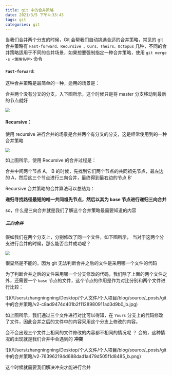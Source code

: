 ```yaml
---
title: git 中的合并策略
date: 2021/3/5 下午4:33:43
tags: git
categories: git
---
```


当我们合并两个分支的时候，Git 会帮我们自动挑选合适的合并策略，常见的 git 合并策略有 `Fast-forward、Recursive 、Ours、Theirs、Octopus` 几种，不同的合并策略适用于不同的合并场景，如果想要强制指定一种合并策略，使用 `git merge -s <策略名字>` 命令

#### `Fast-forward`: 

这种合并策略是最简单的一种，适用的场景是：

合并两个没有分叉的分支，入下图所示，这个时候只是将 master 分支移动到最新的节点就好

<img src="/Users/zhangningning/Desktop/个人文件/个人项目/blog/source/_posts/git 中的合并策略/v2-e881bee3a250dd0aca96b6a11241ab78_b.jpg" style="zoom:80%;" />



#### Recursive：

使用  recursive 进行合并的场景是合并两个有分叉的分支，这是经常使用到的一种合并策略



<img src="/Users/zhangningning/Desktop/个人文件/个人项目/blog/source/_posts/git 中的合并策略/v2-ab724ead18c6fc8ada3c10257fabf84a_b.png" style="zoom:80%;" />



如上图所示，使用 Recursive 的合并过程是：

合并中间两个节点 A， B 的时候，先找到它们两个节点的共同祖先节点，最左边的 A，然后这三个节点进行三向合并，最终得到最右边的节点 B‘

Recursive 合并策略的合并算法可以总结为：

**递归寻找路径最短的唯一共同祖先节点，然后以其为 base 节点进行递归三向合并**

so，什么是三向合并就是我们了解这个合并策略最需要知道的内容

##### 三向合并

假如我们在两个分支上，分别修改了同一个文件，如下图所示， 当对于这两个分支进行合并的时候，那么能否合并成功呢？

<img src="/Users/zhangningning/Desktop/个人文件/个人项目/blog/source/_posts/git 中的合并策略/v2-8308f536b1986fd877fd360cbd6e9ed9_b.png" style="zoom:80%;" />

很显然是不能的，因为 git 无法判断合并之后的文件是采用哪一个文件的代码

为了判断合并之后的文件采用哪一个分支修改的代码，我们除了上面的两个文件之外，还需要一个  `base` 节点的文件，这个节点的作用是作为对比分别和两个文件进行比较：

![](/Users/zhangningning/Desktop/个人文件/个人项目/blog/source/_posts/git 中的合并策略/v2-c8ad9474d401b2f1128980911ad3d9b0_b.jpg)

如上图所示，我们通过三个文件进行对比可以得知，在 `Yours` 分支上的代码修改了文件，因此合并之后的文件中的内容采用这个分支上修改的内容。

会不会出现三个文件上相同的文件修改的内容都不相同的情况呢 ？ 会的，这种情况的出现就是我们合并中会遇到的 **冲突**

![](/Users/zhangningning/Desktop/个人文件/个人项目/blog/source/_posts/git 中的合并策略/v2-763962194d688dad1a479d505f1d8485_b.png)

这个时候就需要我们解决冲突才能进行合并
